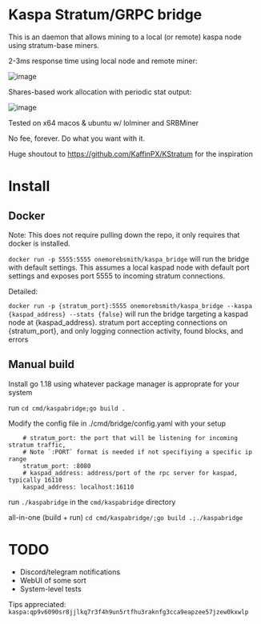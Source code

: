 # Kaspa Stratum/GRPC bridge
This is an daemon that allows mining to a local (or remote) kaspa node using stratum-base miners. 


2-3ms response time using local node and remote miner:

![image](https://user-images.githubusercontent.com/59971111/186201719-be398c46-f861-4c45-a4aa-5264ad084566.png)

Shares-based work allocation with periodic stat output:

![image](https://user-images.githubusercontent.com/59971111/186201915-a9d0bbc3-9a21-474b-8240-5e4b2b1ed7bb.png)


Tested on x64 macos & ubuntu w/ lolminer and SRBMiner

No fee, forever. Do what you want with it. 

Huge shoutout to https://github.com/KaffinPX/KStratum for the inspiration

# Install
## Docker

Note: This does not require pulling down the repo, it only requires that docker is installed.

`docker run -p 5555:5555 onemorebsmith/kaspa_bridge` will run the bridge with default settings. This assumes a local kaspad node with default port settings and exposes port 5555 to incoming stratum connections. 

Detailed:

`docker run -p {stratum_port}:5555 onemorebsmith/kaspa_bridge --kaspa {kaspad_address} --stats {false}` will run the bridge targeting a kaspad node at {kaspad_address}. stratum port accepting connections on {stratum_port}, and only logging connection activity, found blocks, and errors

## Manual build
Install go 1.18 using whatever package manager is approprate for your system

run `cd cmd/kaspabridge;go build .`

Modify the config file in ./cmd/bridge/config.yaml with your setup
```
    # stratum_port: the port that will be listening for incoming stratum traffic, 
    # Note `:PORT` format is needed if not specifiying a specific ip range 
    stratum_port: :8080
    # kaspad_address: address/port of the rpc server for kaspad, typically 16110
    kaspad_address: localhost:16110
```

run `./kaspabridge` in the `cmd/kaspabridge` directory

all-in-one (build + run) `cd cmd/kaspabridge/;go build .;./kaspabridge`

# TODO
* Discord/telegram notifications
* WebUI of some sort
* System-level tests




Tips appreciated: `kaspa:qp9v6090sr8jjlkq7r3f4h9un5rtfhu3raknfg3cca9eapzee57jzew0kxwlp`
